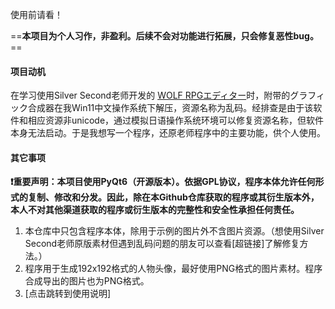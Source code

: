 使用前请看！

==**本项目为个人习作，非盈利。后续不会对功能进行拓展，只会修复恶性bug。**==

#### 项目动机
在学习使用Silver Second老师开发的 [WOLF RPGエディター](https://silversecond.com/WolfRPGEditor/Download.html#0)时，附带的グラフィック合成器在我Win11中文操作系统下解压，资源名称为乱码。经排查是由于该软件和相应资源非unicode，通过模拟日语操作系统环境可以修复资源名称，但软件本身无法启动。于是我想写一个程序，还原老师程序中的主要功能，供个人使用。

#### 其它事项
**❗重要声明：本项目使用PyQt6（开源版本）。依据GPL协议，程序本体允许任何形式的复制、修改和分发。因此，除在本Github仓库获取的程序或其衍生版本外，本人不对其他渠道获取的程序或衍生版本的完整性和安全性承担任何责任。**

1. 本仓库中只包含程序本体，除用于示例的图片外不含图片资源。（想使用Silver Second老师原版素材但遇到乱码问题的朋友可以查看[超链接]了解修复方法。）
2. 程序用于生成192x192格式的人物头像，最好使用PNG格式的图片素材。程序合成导出的图片也为PNG格式。
3. [点击跳转到使用说明]

